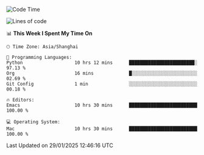 <!--START_SECTION:waka-->
![Code Time](http://img.shields.io/badge/Code%20Time-2%2C503%20hrs%2054%20mins-blue)

![Lines of code](https://img.shields.io/badge/From%20Hello%20World%20I%27ve%20Written-334.9%20thousand%20lines%20of%20code-blue)

📊 **This Week I Spent My Time On** 

```text
🕑︎ Time Zone: Asia/Shanghai

💬 Programming Languages: 
Python                   10 hrs 12 mins      ████████████████████████░   97.13 % 
Org                      16 mins             █░░░░░░░░░░░░░░░░░░░░░░░░   02.69 % 
Git Config               1 min               ░░░░░░░░░░░░░░░░░░░░░░░░░   00.18 % 

🔥 Editors: 
Emacs                    10 hrs 30 mins      █████████████████████████   100.00 % 

💻 Operating System: 
Mac                      10 hrs 30 mins      █████████████████████████   100.00 % 
```


 Last Updated on 29/01/2025 12:46:16 UTC
<!--END_SECTION:waka-->
